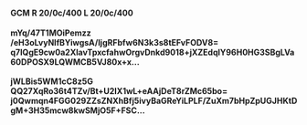 #### GCM R 20/0c/400 L 20/0c/400
**mYq/47T1MOiPemzz**<br/>**/eH3oLvyNlfBYiwgsA/IjgRFbfw6N3k3s8tEFvFODV8=**<br/>**q7lQgE9cw0a2XlavTpxcfahwOrgvDnkd9018+jXZEdqlY96H0HG3SBgLVa60DPOSX9LQWMCB5VJ80x+x...**<br/><br/>
**jWLBis5WM1cC8z5G**<br/>**QQ27XqRo36t4TZv/Bt+U2IX1wL+eAAjDeT8rZMc65bo=**<br/>**j0Qwmqn4FGG029ZZsZNXhBfj5ivyBaGReYiLPLF/ZuXm7bHpZpUGJHKtDgM+3H35mcw8kwSMjO5F+FSC...**